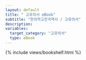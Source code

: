 ```yaml
---
layout: default
title: " 고유의서 eBook"
subtitle: "한의학고전국역서 / 고유의서"
description:
variables:
  target_category: "고유의서"
  type: eBook
---
```



{% include views/bookshelf.html %}
